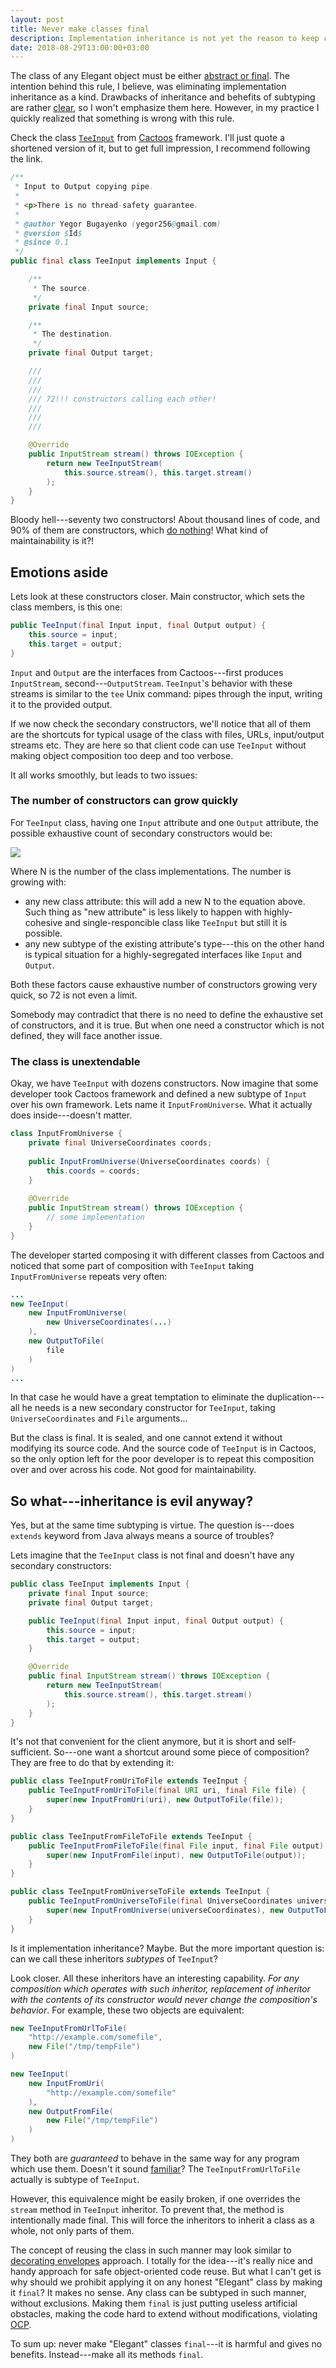 ```yaml
---
layout: post
title: Never make classes final
description: Implementation inheritance is not yet the reason to keep classes final
date: 2018-08-29T13:00:00+03:00
---
```


The class of any Elegant object must be either 
[abstract or final](https://www.yegor256.com/2014/11/20/seven-virtues-of-good-object.html#7-his-class-is-either-final-or-abstract).
The intention behind this rule, I believe, was eliminating implementation inheritance as a kind. Drawbacks of 
inheritance and behefits of subtyping are rather [clear](https://www.yegor256.com/2016/09/13/inheritance-is-procedural.html), 
so I won't emphasize them here. However, in my practice I quickly realized that something is wrong with this rule.

Check the class
[`TeeInput`](https://github.com/yegor256/cactoos/blob/0.13.3/src/main/java/org/cactoos/io/TeeInput.java) from
[Cactoos](https://github.com/yegor256/cactoos) framework. I'll just quote a shortened version of it, but to get full 
impression, I recommend following the link.

```java
/**
 * Input to Output copying pipe.
 *
 * <p>There is no thread-safety guarantee.
 *
 * @author Yegor Bugayenko (yegor256@gmail.com)
 * @version $Id$
 * @since 0.1
 */
public final class TeeInput implements Input {

    /**
     * The source.
     */
    private final Input source;

    /**
     * The destination.
     */
    private final Output target;

    ///
    ///
    ///
    /// 72!!! constructors calling each other!
    ///
    ///
    ///

    @Override
    public InputStream stream() throws IOException {
        return new TeeInputStream(
            this.source.stream(), this.target.stream()
        );
    }
}
```

Bloody hell---seventy two constructors! About thousand lines of code, and 90% of them are constructors, which
[do nothing](https://www.yegor256.com/2015/05/07/ctors-must-be-code-free.html)! What kind of
maintainability is it?!

## Emotions aside

Lets look at these constructors closer. Main constructor, which sets the class members, is this one:

```java
public TeeInput(final Input input, final Output output) {
    this.source = input;
    this.target = output;
}
```

`Input` and `Output` are the interfaces from Cactoos---first produces `InputStream`, second---`OutputStream`. 
`TeeInput`'s behavior with these streams is similar to the `tee` Unix command: pipes through the input, 
writing it to the provided output. 

If we now check the secondary constructors, we'll notice that all of them are the shortcuts for typical usage of the 
class with files, URLs, input/output streams etc. They are here so that client code can use `TeeInput` without making 
object composition too deep and too verbose.

It all works smoothly, but leads to two issues:

### The number of constructors can grow quickly

For `TeeInput` class, having one `Input` attribute and one `Output` attribute, the possible exhaustive count of 
secondary constructors would be:

<img src="https://latex.codecogs.com/gif.latex?N_{Input}\times N_{Output}" border="0"/>

Where N is the number of the class implementations. The number is growing with:
- any new class attribute: this will add a new N to the equation above. Such thing as "new attribute" is less likely to 
happen with highly-cohesive and single-responcible class like `TeeInput` but still it is possible.
- any new subtype of the existing attribute's type---this on the other hand is typical situation for a 
highly-segregated interfaces like `Input` and `Output`.

Both these factors cause exhaustive number of constructors growing very quick, so 72 is not even a limit. 

Somebody may contradict that there is no need to define the exhaustive set of constructors, and it is true.
But when one need a constructor which is not defined, they will face another issue.

### The class is unextendable

Okay, we have `TeeInput` with dozens constructors. Now imagine that some developer took Cactoos framework and defined
a new subtype of `Input` over his own framework. Lets name it `InputFromUniverse`. What it actually does inside---doesn't matter. 

```java
class InputFromUniverse {
    private final UniverseCoordinates coords;
    
    public InputFromUniverse(UniverseCoordinates coords) {
        this.coords = coords;
    }
    
    @Override
    public InputStream stream() throws IOException {
        // some implementation
    }
}
```

The developer started composing it with different classes from Cactoos and noticed that some part of 
composition with `TeeInput` taking `InputFromUniverse` repeats very often:
 
```java
...
new TeeInput(
    new InputFromUniverse(
        new UniverseCoordinates(...)
    ),
    new OutputToFile(
        file
    )
)
...
```
 
In that case he would have a great temptation to eliminate the duplication---all he needs is a new secondary 
constructor for `TeeInput`, taking `UniverseCoordinates` and `File` arguments...
 
But the class is final. It is sealed, and one cannot extend it without modifying its source code. And the source code 
of `TeeInput` is in Cactoos, so the only option left for the poor developer is to repeat this composition over and 
over across his code. Not good for maintainability.

## So what---inheritance is evil anyway?

Yes, but at the same time subtyping is virtue.
The question is---does `extends` keyword from Java always means a source of troubles?

Lets imagine that the `TeeInput` class is not final and doesn't have any secondary constructors:

```java
public class TeeInput implements Input {
    private final Input source;
    private final Output target;

    public TeeInput(final Input input, final Output output) {
        this.source = input;
        this.target = output;
    }

    @Override
    public final InputStream stream() throws IOException {
        return new TeeInputStream(
            this.source.stream(), this.target.stream()
        );
    }
}
``` 

It's not that convenient for the client anymore, but it is short and self-sufficient. So---one want a shortcut around
some piece of composition? They are free to do that by extending it:

```java
public class TeeInputFromUriToFile extends TeeInput {
    public TeeInputFromUriToFile(final URI uri, final File file) {
        super(new InputFromUri(uri), new OutputToFile(file));
    }
}

public class TeeInputFromFileToFile extends TeeInput {
    public TeeInputFromFileToFile(final File input, final File output) {
        super(new InputFromFile(input), new OutputToFile(output));
    }
}

public class TeeInputFromUniverseToFile extends TeeInput {
    public TeeInputFromUniverseToFile(final UniverseCoordinates universeCoordinates, final File file) {
        super(new InputFromUniverse(universeCoordinates), new OutputToFile(file));
    }
}
```

Is it implementation inheritance? Maybe. But the more important question is: can we call these inheritors 
*subtypes* of `TeeInput`?

Look closer. All these inheritors have an interesting capability. *For any composition which operates 
with such inheritor, replacement of inheritor with the contents of its constructor would never change the composition's 
behavior*. For example, these two objects are equivalent:

```java
new TeeInputFromUrlToFile(
    "http://example.com/somefile",
    new File("/tmp/tempFile")
)
```
```java
new TeeInput(
    new InputFromUri(
        "http://example.com/somefile"
    ),
    new OutputFromFile(
        new File("/tmp/tempFile")
    )
)
```

They both are *guaranteed* to behave in the same way for any program which use them. Doesn't it sound 
[familiar](https://en.wikipedia.org/wiki/Liskov_substitution_principle)? The `TeeInputFromUrlToFile` actually is 
subtype of `TeeInput`.

However, this equivalence might be easily broken, if one  overrides the `stream` method in `TeeInput` inheritor. To 
prevent that, the method is intentionally made final. This will force the inheritors to inherit a class as a whole, 
not only parts of them.

The concept of reusing the class in such manner may look similar to 
[decorating envelopes](https://www.yegor256.com/2017/01/31/decorating-envelopes.html) approach. I totally for the 
idea---it's really nice and handy approach for safe object-oriented code reuse. But what I can't get is why should we 
prohibit applying it on any honest "Elegant" class by making it `final`? It makes no sense. Any class can be subtyped
in such manner, without exclusions. Making them `final` is just putting useless artificial obstacles, making the code
hard to extend without modifications, violating [OCP](https://en.wikipedia.org/wiki/Open%E2%80%93closed_principle).

To sum up: never make "Elegant" classes `final`---it is harmful and gives no benefits. Instead---make all its methods 
`final`.

